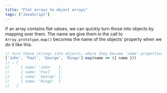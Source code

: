 ```yaml
---
title: "Flat arrays to object arrays"
tags: ["JavaScript"]
---
```

If an array contains flat values, we can quickly turn those into objects by mapping over them. The name we give them in the call to `Array.prototype.map()` becomes the name of the objects’ property when we do it like this.

```js
// turn these strings into objects, where they become `name`-properties
['John', 'Paul', 'George', 'Ringo'].map(name => ({ name }))
// ⇒ [
//     { name: 'John'   },
//     { name: 'Paul'   },
//     { name: 'George' },
//     { name: 'Ringo'  }
//   ]
```
